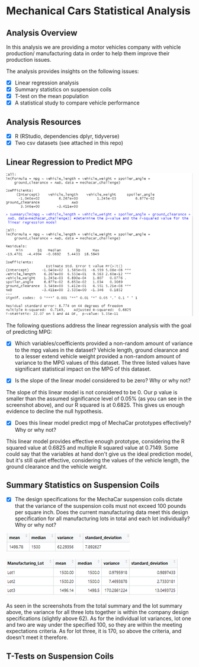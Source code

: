 # Mechanical Cars Statistical Analysis

## Analysis Overview 

In this analysis we are providing a motor vehicles company with vehicle production/ manufacturing data in order to help them improve their production issues. 

The analysis provides insights on the following issues: 
- [x] Linear regression analysis 
- [x] Summary statistics on suspension coils
- [x] T-test on the mean population 
- [x] A statistical study to compare vehicle performance

## Analysis Resources 

-[x] R (RStudio, dependencies dplyr, tidyverse)
-[x] Two csv datasets (see attached in this repo)

## Linear Regression to Predict MPG

![Deliverable_I](https://github.com/TamaraGR/MechaCar_Statistical_Analysis/blob/main/Deliverable_I.png)

The following questions address the linear regression analysis with the goal of predicting MPG:

- [x] Which variables/coefficients provided a non-random amount of variance to the mpg values in the dataset?
Vehicle length, ground clearance and to a lesser extend vehicle weight provided a non-random amount of variance to the MPG values of this dataset. The three listed values have significant statistical impact on the MPG of this dataset. 

- [x] Is the slope of the linear model considered to be zero? Why or why not?

The slope of this linear model is not considered to be 0. Our p value is smaller than the assumed significance level of 0.05% (as you can see in the screenshot above), and our R squared is at 0.6825. This gives us enough evidence to decline the null hypothesis. 

- [x] Does this linear model predict mpg of MechaCar prototypes effectively? Why or why not?

This linear model provides effective enough prototype, considering the R squared value at 0.6825 and multiple R squared value at 0.7149. Some could say that the variables at hand don't give us the ideal prediction model, but it's still quiet effective, considering the values of the vehicle length, the ground clearance and the vehicle weight. 

## Summary Statistics on Suspension Coils

- [x] The design specifications for the MechaCar suspension coils dictate that the variance of the suspension coils must not exceed 100 pounds per square inch. Does the current manufacturing data meet this design specification for all manufacturing lots in total and each lot individually? Why or why not?

![Deliverable_IIa](https://github.com/TamaraGR/MechaCar_Statistical_Analysis/blob/main/Deliverable_IIa.png)

![Deliverable_IIb](https://github.com/TamaraGR/MechaCar_Statistical_Analysis/blob/main/Deliverable_IIb.png)

As seen in the screenshots from the total summary and the lot summary above, the variance for all three lots together is within the company design specifications (slightly above 62). As for the individual lot variances, lot one and two are way under the specified 100, so they are within the meeting expectations criteria. As for lot three, it is 170, so above the criteria, and doesn't meet it therefore. 

## T-Tests on Suspension Coils

